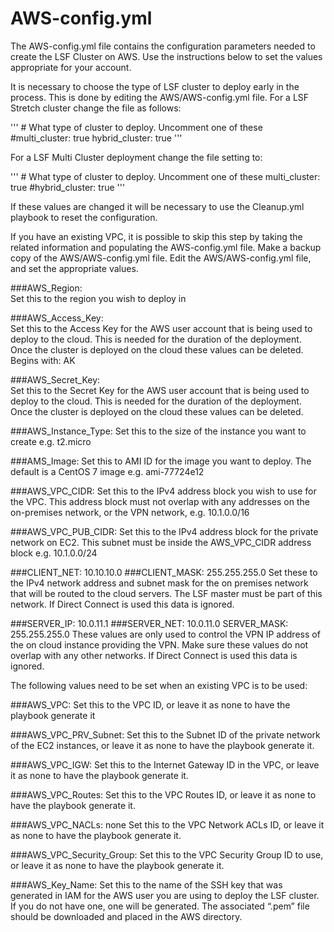 # AWS-config.yml

The AWS-config.yml file contains the configuration parameters needed to create the LSF Cluster on AWS.  Use the instructions below to set the values appropriate for your account.

It is necessary to choose the type of LSF cluster to deploy early in the process.  This is done by editing the AWS/AWS-config.yml file.  For a LSF Stretch cluster change the file as follows:

'''
\# What type of cluster to deploy.  Uncomment one of these
\#multi_cluster: true
hybrid_cluster: true
'''

For a LSF Multi Cluster deployment change the file setting to:

'''
\# What type of cluster to deploy.  Uncomment one of these
multi_cluster: true
\#hybrid_cluster: true
'''

If these values are changed it will be necessary to use the Cleanup.yml playbook to reset the configuration.  

If you have an existing VPC, it is possible to skip this step by taking the related information and populating the AWS-config.yml file.
Make a backup copy of the AWS/AWS-config.yml file.  Edit the AWS/AWS-config.yml file, and set the appropriate values.

###AWS_Region:   		
Set this to the region you wish to deploy in

###AWS_Access_Key: 	
Set this to the Access Key for the AWS user account that is being used to deploy to the cloud.  This is needed for the duration of the deployment.  Once the cluster is deployed on the cloud these values can be deleted. Begins with: AK

###AWS_Secret_Key: 	
Set this to the Secret Key for the AWS user account that is being used to deploy to the cloud.  This is needed for the duration of the deployment.  Once the cluster is deployed on the cloud these values can be deleted. 

###AWS_Instance_Type: 
Set this to the size of the instance you want to create e.g. t2.micro

###AMS_Image: 
Set this to AMI ID for the image you want to deploy.  The default is a CentOS 7 image e.g.  ami-77724e12

###AWS_VPC_CIDR: 
Set this to the IPv4 address block you wish to use for the VPC.  This address block must not overlap with any addresses on the on-premises network, or the VPN network, e.g.  10.1.0.0/16

###AWS_VPC_PUB_CIDR: 
Set this to the IPv4 address block for the private network on EC2.  This subnet must be inside the AWS_VPC_CIDR address block e.g. 10.1.0.0/24

###CLIENT_NET: 10.10.10.0
###CLIENT_MASK: 255.255.255.0
Set these to the IPv4 network address and subnet mask for the on premises network that will be routed to the cloud servers.  The LSF master must be part of this network.  If Direct Connect is used this data is ignored.

###SERVER_IP: 10.0.11.1
###SERVER_NET: 10.0.11.0
SERVER_MASK: 255.255.255.0
These values are only used to control the VPN IP address of the on cloud instance providing the VPN.  Make sure these values do not overlap with any other networks.  If Direct Connect is used this data is ignored.

The following values need to be set when an existing VPC is to be used:

###AWS_VPC:
Set this to the VPC ID, or leave it as none to have the playbook generate it

###AWS_VPC_PRV_Subnet:
Set this to the Subnet ID of the private network of the EC2 instances, or leave it as none to have the playbook generate it. 

###AWS_VPC_IGW:
Set this to the Internet Gateway ID in the VPC, or leave it as none to have the playbook generate it. 

###AWS_VPC_Routes:
Set this to the VPC Routes ID, or leave it as none to have the playbook generate it.

###AWS_VPC_NACLs: none
Set this to the VPC Network ACLs ID, or leave it as none to have the playbook generate it.

###AWS_VPC_Security_Group:
Set this to the VPC Security Group ID to use, or leave it as none to have the playbook generate it.

###AWS_Key_Name:
Set this to the name of the SSH key that was generated in IAM for the AWS user you are using to deploy the LSF cluster.  If you do not have one, one will be generated.  The associated “.pem” file should be downloaded and placed in the AWS directory.

